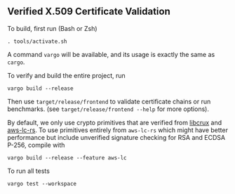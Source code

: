 Verified X.509 Certificate Validation
---

To build, first run (Bash or Zsh)
```
. tools/activate.sh
```

A command `vargo` will be available,
and its usage is exactly the same as `cargo`.

To verify and build the entire project, run
```
vargo build --release
```
Then use `target/release/frontend` to validate certificate chains or run benchmarks.
(see `target/release/frontend --help` for more options).

By default, we only use crypto primitives that are verified from [libcrux](https://github.com/cryspen/libcrux) and [aws-lc-rs](https://github.com/aws/aws-lc-rs).
To use primitives entirely from `aws-lc-rs` which might have better performance but include unverified signature checking for RSA and ECDSA P-256,
compile with
```
vargo build --release --feature aws-lc
```

To run all tests
```
vargo test --workspace
```
